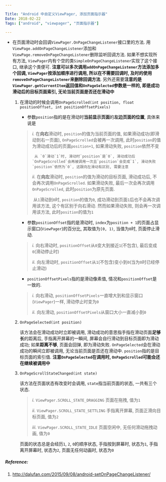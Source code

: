 ```yaml
---

Title: "Android 中自定义ViewPager, 添加页面指示器"
Date: 2018-02-22
Tags: ["android", "viewpager", "页面指示器"]

---
```




- 在页面滑动时会回调`ViewPager.OnPageChangeListener`接口里的方法. 用`ViewPage.addOnPageChangeListener`添加和`ViewPage.removeOnPageChangeListener`删除监听回调方法. 如果不想实现所有方法, `ViewPager`内有个空的类`SimpleOnPageChangeListener`实现了这个接口, 继承这个类便可. **注意可以多次调用`addOnPageChangeListener`方法添加多个回调, `ViewPager`按添加顺序进行调用, 所以在不需要回调时, 及时的使用`removeOnPageChangeListener`来删除回调方法**. 另外还需要**注意的是`ViewPager.getCurrentItem`返回值和`OnPageSelected`参数是一样的, 即是成功滑动后的目标页面索引, 无论当前页面是否还在滑动中**

  1. 在滑动的时候会调用`OnPageScrolled(int position, float positionOffset, int positionOffsetPixels)`

     - 参数`position`指的是在滑动时**当前显示页面**的**左边页面的位置**, 具体来说是

     > *i.* 在**向右**滑动时, `position`的值为当前页面的值, 如果滑动成功(即滑动到右一页面), `OnPageScrolled`会被再一次调用, 此时`position`的值为滑动成功后的页面`position+1`, 如果滑动失败, `position`依然不变
     >
     >  	从 `0`滑动`1`时, 滑动时`position`是`0`, 滑动成功后`OnPageScrolled`会再被调用一次且`position`会变成`1`, 滑动失败`position`依然为`0`, 这跟向左滑动有区别, 需要注意
     >
     > *ii.* 在**向左**滑动时, `position`的值为滑动的目标页面, 滑动成功后, 不会再次调用`OnPageScrolled`. 如果滑动失败, 最后一次会再次调用`OnPageScrolled`, 此时`position`为原先页面.
     >
     > ​	 从`1`滑动到`0`时, `position`的值为`0`, 成功滑动到页面`1`后也不会再次调用该方法, 这个有区别于向右滑动. 然而如果滑动失败, 则会再一次调用该方法, 此时`position`的值为`1`

     - 参数`positionOffset`指的是滑动时, `index`为`position + 1`的页面占显示窗口(`ViewPager`)的百分比, 其取值为`[0, 1)`, 当值为`0`时, 页面停止滑动. 

     > *i.* 向右滑动时, `positionOffset`从`0`变大到接近`1`(不包含), 最后变成`0`(滑动停止时)
     >
     > *ii.* 向左滑动时, `positionOffset`从`1`(不包含)变小到`0`(当为`0`时已经停止滑动)

     - `positionOffsetPixels`指的是滑动像素值, 情况和`positionOffset`是一致的. 

     > *i.* 向右滑动, `positionOffsetPixels`一直增大到和显示窗口(`ViewPager`)一样, 滑动停止时变为`0`
     >
     > *ii.* 向左滑动, `positionOffsetPixels`从窗口大小一直减小到`0`

  2. `OnPageSelected(int position)` 

     该方法会在滑动成功时立即被调用, 滑动成功的意思指手指在滑动页面**足够长**的距离后, 手指离开屏幕的一瞬间, 屏幕会自行滑动到目标页面即为滑动成功; 如果**距离不够**, 页面会回弹, 即为滑动失败. `OnPageSelected`会在滑动成功的瞬间立即被调用, 无论当前页面是否还在滑动中. `position`指的是目标页面的索引值. **注意`OnPageSelected`在调用时, `OnPageScrolled`可能会还在继续被调用中**

  3. `OnPageScrollStateChanged(int state)`

     该方法在页面状态有改变时会调用, `state`指当前页面的状态, 一共有三个状态. 

     > *i.* `ViewPager.SCROLL_STATE_DRAGGING` 页面在拖拽, 值为`1`
     >
     > *ii.* `ViewPager.SCROLL_STATE_SETTLING` 手指离开屏幕, 页面正滑向目标页面, 值为`2`
     >
     > *iii.* `ViewPager.SCROLL_STATE_IDLE` 页面空闲中, 无任何滑动拖拽动画, 值为`0`

     页面的状态总是会经历`1`,  `2`,  `0`的顺序状态, 手指按到屏幕时, 状态为`1`, 手指离开屏幕时, 状态为`2`, 页面无任何动画时, 状态为`0`




##### Reference:

1. http://dalufan.com/2015/09/08/android-setOnPageChangeListener/